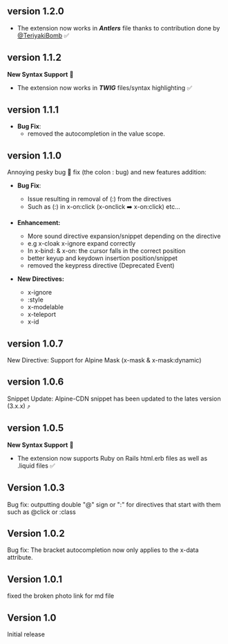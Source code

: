 ## version 1.2.0

-   The extension now works in **_Antlers_** file thanks to
    contribution done by
    [@TeriyakiBomb](https://github.com/EmranMR/AlpineJS-Nova-Extension/pull/3)
    ✅

## version 1.1.2

**New Syntax Support** 🎉

-   The extension now works in **_TWIG_** files/syntax highlighting ✅

## version 1.1.1

-   **Bug Fix**:
    -   removed the autocompletion in the value scope.

## version 1.1.0

Annoying pesky bug 🐞 fix (the colon : bug) and new features addition:

-   **Bug Fix**:
    -   Issue resulting in removal of (:) from the directives
    -   Such as (:) in x-on:click (x-onclick ➡️ x-on:click) etc...
-   **Enhancement:**

    -   More sound directive expansion/snippet depending on the
        directive
    -   e.g x-cloak x-ignore expand correctly
    -   In x-bind: & x-on: the cursor falls in the correct position
    -   better keyup and keydown insertion position/snippet
    -   removed the keypress directive (Deprecated Event)

-   **New Directives:**
    -   x-ignore
    -   :style
    -   x-modelable
    -   x-teleport
    -   x-id

## version 1.0.7

New Directive: Support for Alpine Mask (x-mask & x-mask:dynamic)

## version 1.0.6

Snippet Update: Alpine-CDN snippet has been updated to the lates
version (3.x.x) ⤴️

## version 1.0.5

**New Syntax Support** 🎉

-   The extension now supports Ruby on Rails html.erb files as well as
    .liquid files ✅

## Version 1.0.3

Bug fix: outputting double "@" sign or ":" for directives that start
with them such as @click or :class

## Version 1.0.2

Bug fix: The bracket autocompletion now only applies to the x-data
attribute.

## Version 1.0.1

fixed the broken photo link for md file

## Version 1.0

Initial release
